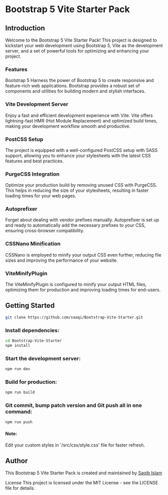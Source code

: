 # Bootstrap 5 Vite Starter Pack

## Introduction
Welcome to the Bootstrap 5 Vite Starter Pack! This project is designed to kickstart your web development using Bootstrap 5, Vite as the development server, and a set of powerful tools for optimizing and enhancing your project.

### Features
Bootstrap 5
Harness the power of Bootstrap 5 to create responsive and feature-rich web applications. Bootstrap provides a robust set of components and utilities for building modern and stylish interfaces.

### Vite Development Server
Enjoy a fast and efficient development experience with Vite. Vite offers lightning-fast HMR (Hot Module Replacement) and optimized build times, making your development workflow smooth and productive.

### PostCSS Setup
The project is equipped with a well-configured PostCSS setup with SASS support, allowing you to enhance your stylesheets with the latest CSS features and best practices.

### PurgeCSS Integration
Optimize your production build by removing unused CSS with PurgeCSS. This helps in reducing the size of your stylesheets, resulting in faster loading times for your web pages.

### Autoprefixer
Forget about dealing with vendor prefixes manually. Autoprefixer is set up and ready to automatically add the necessary prefixes to your CSS, ensuring cross-browser compatibility.

### CSSNano Minification
CSSNano is employed to minify your output CSS even further, reducing file sizes and improving the performance of your website.

### ViteMinifyPlugin
The ViteMinifyPlugin is configured to minify your output HTML files, optimizing them for production and improving loading times for end-users.

## Getting Started
```bash
git clone https://github.com/saaqi/Bootstrap-Vite-Starter.git
```

### Install dependencies:
```bash
cd Bootstrap-Vite-Starter
npm install
```

### Start the development server: 
```bash
npm run dev
```

### Build for production:
```bash
npm run build
```

### Git commit, bump patch version and Git push all in one command:
```bash
npm run push
```

#### Note:
Edit your custom styles in '/src/css/style.css' file for faster refresh.

## Author
This Bootstrap 5 Vite Starter Pack is created and maintained by [Saqib Islam](https://saqibtech.com "Saqib Islam - UI/UX Designer & Fullstack Developer.")

License
This project is licensed under the MIT License - see the LICENSE file for details.

